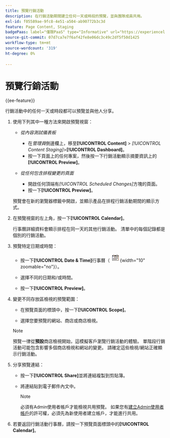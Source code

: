 ```yaml
---
title: 預覽行銷活動
description: 在行銷活動期間建立任何一天或時段的預覽，並與團隊成員共用。
exl-id: f05589ae-9fc8-4e51-a504-ab90772b3c3d
feature: Page Content, Staging
badgePaas: label="僅限PaaS" type="Informative" url="https://experienceleague.adobe.com/zh-hant/docs/commerce/user-guides/product-solutions" tooltip="僅適用於雲端專案(Adobe管理的PaaS基礎結構)和內部部署專案的Adobe Commerce 。"
source-git-commit: 07d7ca7e7f6af42fe8e06dc3c49c2df5f50d1425
workflow-type: tm+mt
source-wordcount: '319'
ht-degree: 0%

---
```


# 預覽行銷活動

{{ee-feature}}

行銷活動中的任何一天或時段都可以預覽並與他人分享。

1. 使用下列其中一種方法來開啟預覽視窗：

   - _從內容測試儀表板_

      - 在&#x200B;_管理員_&#x200B;側邊欄上，移至&#x200B;**[!UICONTROL Content]** > _[!UICONTROL Content Staging]_>**[!UICONTROL Dashboard]**。
      - 按一下頁面上的任何專案，然後按一下行銷活動顯示摘要資訊上的&#x200B;**[!UICONTROL Preview]**。

   - _從任何包含排程變更的頁面_

      - 開啟任何頂端有&#x200B;_[!UICONTROL Scheduled Changes]_&#x200B;方塊的頁面。
      - 按一下&#x200B;**[!UICONTROL Preview]**。

   預覽會在新的瀏覽器標籤中開啟，並顯示產品在排程行銷活動期間的顯示方式。

1. 在預覽視窗的左上角，按一下&#x200B;**[!UICONTROL Calendar]**。

   行事曆詳細資料會顯示排程在同一天的其他行銷活動。 清單中的每個記錄都是個別的行銷活動。

1. 預覽特定日期或時間：

   - 按一下&#x200B;**[!UICONTROL Date & Time]**&#x200B;行事曆（![行事曆圖示](../assets/icon-calendar.png){width="10" zoomable="no"}）。

   - 選擇不同的日期和/或時間。

   - 按一下&#x200B;**[!UICONTROL Preview]**。

1. 變更不同存放區檢視的預覽範圍：

   - 在預覽頁面的標頭中，按一下&#x200B;**[!UICONTROL Scope]**。

   - 選擇您要預覽的網站、商店或商店檢視。

   >[!NOTE]
   >
   >預覽一律從&#x200B;**預設**&#x200B;商店檢視開始，這模擬客戶瀏覽行銷活動的體驗。 單階段行銷活動可能包含影響多個商店檢視和網站的變更。 請確定這些檢視/網站正確顯示行銷活動。

1. 分享預覽連結：

   - 按一下&#x200B;**[!UICONTROL Share]**&#x200B;並將連結複製到剪貼簿。

   - 將連結貼到電子郵件內文中。

     >[!NOTE]
     >
     >必須有Admin使用者帳戶才能檢視共用預覽。 如果您有[建立Admin使用者帳戶](../systems/permissions-users-all.md#create-a-user)的許可權，必須先為新使用者建立帳戶，才能進行共用。

1. 若要返回行銷活動行事曆，請按一下預覽頁面標頭中的&#x200B;**[!UICONTROL Calendar]**。
